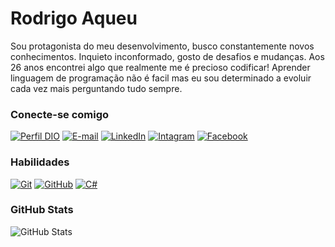# Rodrigo Aqueu
Sou protagonista do meu desenvolvimento, busco constantemente novos conhecimentos. Inquieto inconformado, gosto de desafios e mudanças. Aos 26 anos encontrei algo que realmente me é precioso codificar! Aprender linguagem de programação não é facil mas eu sou determinado a evoluir cada vez mais perguntando tudo sempre.

### Conecte-se comigo
[![Perfil DIO](https://img.shields.io/badge/-Meu%20Perfil%20na%20DIO-000?style=for-the-badge)](https://www.dio.me/users/rodrigo_aqueu/)
[![E-mail](https://img.shields.io/badge/-Email-000?style=for-the-badge&logo=microsoft-outlook&logoColor=12ED5F)](mailto:rodrigo.aqueu@gmail.com)
[![LinkedIn](https://img.shields.io/badge/-LinkedIn-000?style=for-the-badge&logo=linkedin&logoColor=30A3DC)](https://www.linkedin.com/in/rodrigo-aqueu/)
[![Intagram](https://img.shields.io/badge/-Instagram-000?style=for-the-badge&logo=Instagram&logoColor=12ED5F)](https://www.instagram.com/RodrigoAqueu/)
[![Facebook](https://img.shields.io/badge/-Facebook-000?style=for-the-badge&logo=Facebook&logoColor=30A3DC)](https://www.facebook.com/RodrigoSouzaAqueu/)


### Habilidades
[![Git](https://img.shields.io/badge/Git-000?style=for-the-badge&logo=git&logoColor=E94D5F)](https://git-scm.com/doc) 
[![GitHub](https://img.shields.io/badge/GitHub-000?style=for-the-badge&logo=github&logoColor=30A3DC)](https://docs.github.com/)
[![C#](https://img.shields.io/badge/C%23-000?style=for-the-badge&logo=c-sharp&logoColor=823085)](https://learn.microsoft.com/en-us/dotnet/csharp/)

### GitHub Stats
![GitHub Stats](https://github-readme-stats.vercel.app/api?username=RodrigoAqueu&theme=transparent&bg_color=000&border_color=30A3DC&show_icons=true&icon_color=30A3DC&title_color=E7D5F&text_color=EFF)